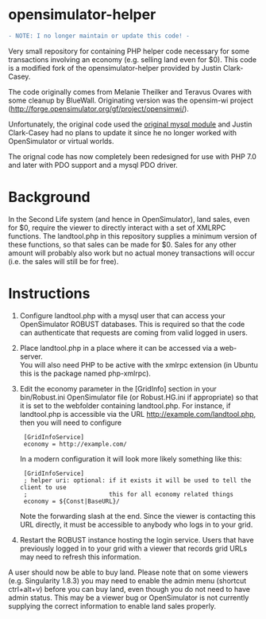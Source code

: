 opensimulator-helper
====================

```diff
- NOTE: I no longer maintain or update this code! -
```

Very small repository for containing PHP helper code necessary for some transactions involving an economy (e.g. selling land even for $0). This code is a modified fork of the opensimulator-helper provided by Justin Clark-Casey. 

The code originally comes from Melanie Theilker and Teravus Ovares with some cleanup by BlueWall.  Originating version was the opensim-wi project (http://forge.opensimulator.org/gf/project/opensimwi/).

Unfortunately, the original code used the [original mysql module](http://php.net/manual/en/book.mysql.php) and Justin Clark-Casey had no plans to update it since he no longer worked with OpenSimulator or virtual worlds.

The orignal code has now completely been redesigned for use with PHP 7.0 and later with PDO support and a mysql PDO driver.

Background
==========

In the Second Life system (and hence in OpenSimulator), land sales, even for $0, require the viewer to directly interact with a set of 
XMLRPC functions.  The landtool.php in this repository supplies a minimum version of these functions, so that sales can be made for $0.  Sales
for any other amount will probably also work but no actual money transactions will occur (i.e. the sales will still be for free).

Instructions
============

1) Configure landtool.php with a mysql user that can access your OpenSimulator ROBUST databases.  This is required so that the code can
authenticate that requests are coming from valid logged in users.

2) Place landtool.php in a place where it can be accessed via a web-server.  
You will also need PHP to be active with the xmlrpc extension (in Ubuntu this is the package named php-xmlrpc).

3) Edit the economy parameter in the [GridInfo] section in your bin/Robust.ini OpenSimulator file (or Robust.HG.ini if appropriate) so that it is set to the webfolder containing landtool.php.  For instance, if landtool.php is accessible via the URL http://example.com/landtool.php, then you will need to configure

        [GridInfoService]
        economy = http://example.com/
 
    In a modern configuration it will look more likely something like this:
 
        [GridInfoService]
        ; helper uri: optional: if it exists it will be used to tell the client to use
        ;                       this for all economy related things
        economy = ${Const|BaseURL}/
 
    Note the forwarding slash at the end. 
    Since the viewer is contacting this URL directly, it must be accessible to anybody who logs in to your grid.

4) Restart the ROBUST instance hosting the login service.  Users that have previously logged in to your grid with a viewer that records grid URLs may need to refresh this information.

A user should now be able to buy land.  Please note that on some viewers (e.g. Singularity 1.8.3) you may need to enable the admin menu
(shortcut ctrl+alt+v) before you can buy land, even though you do not need to have admin status.  This may be a viewer bug or OpenSimulator is not currently supplying the correct information to enable land sales properly.
